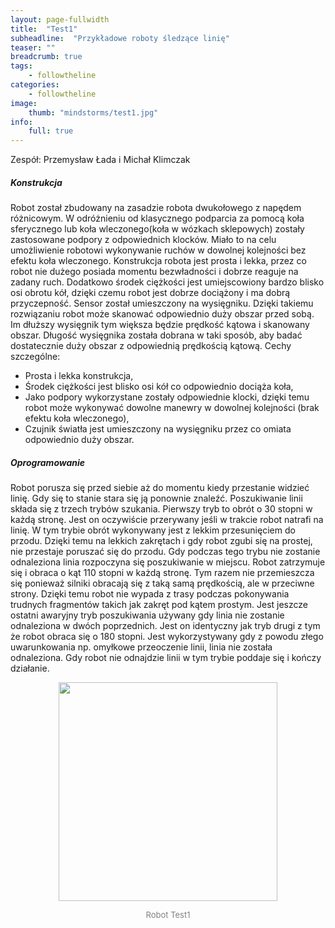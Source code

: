 ```yaml
---
layout: page-fullwidth
title:  "Test1"
subheadline:  "Przykładowe roboty śledzące linię"
teaser: ""
breadcrumb: true
tags:
    - followtheline
categories:
    - followtheline
image:
    thumb: "mindstorms/test1.jpg"
info:
    full: true
---
```


Zespół: Przemysław Łada i Michał Klimczak</h4>

<h5>Konstrukcja</h5>

Robot został zbudowany na zasadzie robota dwukołowego z napędem różnicowym. W odróżnieniu od klasycznego podparcia za pomocą koła sferycznego lub koła wleczonego(koła w wózkach sklepowych) zostały zastosowane podpory z odpowiednich klocków. Miało to na celu umożliwienie robotowi wykonywanie ruchów w dowolnej kolejności bez efektu koła wleczonego. Konstrukcja robota jest prosta i lekka, przez co robot nie dużego posiada momentu bezwładności i dobrze reaguje na zadany ruch. Dodatkowo środek ciężkości jest umiejscowiony bardzo blisko osi obrotu kół, dzięki czemu robot jest dobrze dociążony i ma dobrą przyczepność. Sensor został umieszczony na wysięgniku. Dzięki takiemu rozwiązaniu robot może skanować odpowiednio duży obszar przed sobą. Im dłuższy wysięgnik tym większa będzie prędkość kątowa i skanowany obszar. Długość wysięgnika została dobrana w taki sposób, aby badać dostatecznie duży obszar z odpowiednią prędkością kątową.
Cechy szczególne:
<ul>
<li>Prosta i lekka konstrukcja,</li>
<li>Środek ciężkości jest blisko osi kół co odpowiednio dociąża koła,</li>
<li>Jako podpory wykorzystane zostały odpowiednie klocki, dzięki temu robot może wykonywać dowolne manewry w dowolnej kolejności (brak efektu koła wleczonego),</li>
<li>Czujnik światła jest umieszczony na wysięgniku przez co omiata odpowiednio duży obszar.</li>
</ul>
<h5>Oprogramowanie</h5>

Robot porusza się przed siebie aż do momentu kiedy przestanie widzieć linię. Gdy się to stanie stara się ją ponownie znaleźć. Poszukiwanie linii składa się z trzech trybów szukania. Pierwszy tryb to obrót o 30 stopni w każdą stronę. Jest on oczywiście przerywany jeśli w trakcie robot natrafi na linię. W tym trybie obrót wykonywany jest z lekkim przesunięciem do przodu. Dzięki temu na lekkich zakrętach i gdy robot zgubi się na prostej, nie przestaje poruszać się do przodu. Gdy podczas tego trybu nie zostanie odnaleziona linia rozpoczyna się poszukiwanie w miejscu. Robot zatrzymuje się i obraca o kąt 110 stopni w każdą stronę. Tym razem nie przemieszcza się ponieważ silniki obracają się z taką samą prędkością, ale w przeciwne strony. Dzięki temu robot nie wypada z trasy podczas pokonywania trudnych fragmentów takich jak zakręt pod kątem prostym. Jest jeszcze ostatni awaryjny tryb poszukiwania używany gdy linia nie zostanie odnaleziona w dwóch poprzednich. Jest on identyczny jak tryb drugi z tym że robot obraca się o 180 stopni. Jest wykorzystywany gdy z powodu złego uwarunkowania np. omyłkowe przeoczenie linii, linia nie została odnaleziona. Gdy robot nie odnajdzie linii w tym trybie poddaje się i kończy działanie.


<p><center><img class="text-center" style="height: 350px" src="{{ site.urlimg }}projects/mindstorms/test1.jpg"/></center></p>
<font size="2" color="gray"><center>Robot Test1</center></font>
